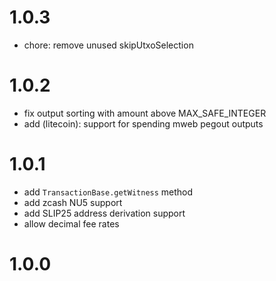 # 1.0.3

-   chore: remove unused skipUtxoSelection

# 1.0.2

-   fix output sorting with amount above MAX_SAFE_INTEGER
-   add (litecoin): support for spending mweb pegout outputs

# 1.0.1

-   add `TransactionBase.getWitness` method
-   add zcash NU5 support
-   add SLIP25 address derivation support
-   allow decimal fee rates

# 1.0.0
